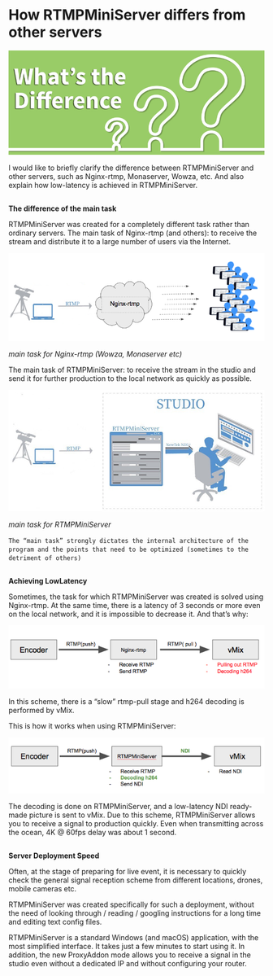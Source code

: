 **How RTMPMiniServer differs from other servers**
==

![](w001.jpg)

I would like to briefly clarify the difference between RTMPMiniServer and other servers, such as Nginx-rtmp, Monaserver, Wowza, etc. And also explain how low-latency is achieved in RTMPMiniServer.
##

**The difference of the main task**

RTMPMiniServer was created for a completely different task rather than ordinary servers.
The main task of Nginx-rtmp (and others): to receive the stream and distribute it to a large number of users via the Internet.

![](w002.png)

*main task for Nginx-rtmp (Wowza, Monaserver etc)*

The main task of RTMPMiniServer: to receive the stream in the studio and send it for further production to the local network as quickly as possible.

![](w003.jpeg)

*main task for RTMPMiniServer*

`The “main task” strongly dictates the internal architecture of the program and the points that need to be optimized (sometimes to the detriment of others)`
##

**Achieving LowLatency**

Sometimes, the task for which RTMPMiniServer was created is solved using Nginx-rtmp. At the same time, there is a latency of 3 seconds or more even on the local network, and it is impossible to decrease it.
And that’s why:

![](w004.png)

In this scheme, there is a “slow” rtmp-pull stage and h264 decoding is performed by vMix.

This is how it works when using RTMPMiniServer:

![](w005.png)

The decoding is done on RTMPMiniServer, and a low-latency NDI ready-made picture is sent to vMix.
Due to this scheme, RTMPMiniServer allows you to receive a signal to production quickly. Even when transmitting across the ocean, 4K @ 60fps delay was about 1 second.
##

**Server Deployment Speed**

Often, at the stage of preparing for live event, it is necessary to quickly check the general signal reception scheme from different locations, drones, mobile cameras etc.

RTMPMiniServer was created specifically for such a deployment, without the need of looking through / reading / googling instructions for a long time and editing text config files.

RTMPMiniServer is a standard Windows (and macOS) application, with the most simplified interface. It takes just a few minutes to start using it. In addition, the new ProxyAddon mode allows you to receive a signal in the studio even without a dedicated IP and without configuring your router.
